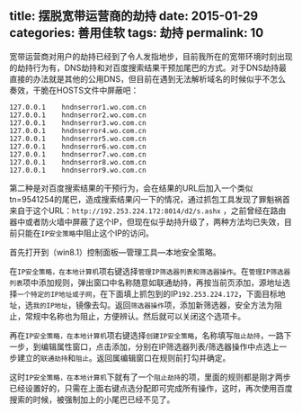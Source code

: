 title: 摆脱宽带运营商的劫持
date: 2015-01-29
categories: 善用佳软
tags: 劫持
permalink: 10
---

宽带运营商对用户的劫持已经到了令人发指地步，目前我所在的宽带环境时刻出现的劫持行为有，DNS劫持和对百度搜索结果干预加尾巴的方式。对于DNS劫持最直接的办法就是其他的公用DNS，但目前在遇到无法解析域名的时候似乎不怎么奏效，干脆在HOSTS文件中屏蔽吧：
```
127.0.0.1    hndnserror1.wo.com.cn
127.0.0.1    hndnserror2.wo.com.cn
127.0.0.1    hndnserror3.wo.com.cn
127.0.0.1    hndnserror4.wo.com.cn
127.0.0.1    hndnserror5.wo.com.cn
127.0.0.1    hndnserror6.wo.com.cn
127.0.0.1    hndnserror7.wo.com.cn
127.0.0.1    hndnserror8.wo.com.cn
127.0.0.1    hndnserror9.wo.com.cn
```

第二种是对百度搜索结果的干预行为，会在结果的URL后加入一个类似tn=9541254的尾巴，造成搜索结果闪一下的情况，通过抓包工具发现了罪魁祸首来自于这个URL：`http://192.253.224.172:8014/d2/s.ashx` ，之前曾经在路由器中或者防火墙中屏蔽了这个IP，但现在似乎劫持升级了，两种方法均已失效，目前只能在`IP安全策略`中阻止这个IP的访问。

首先打开到（win8.1）控制面板—管理工具—本地安全策略。

在`IP安全策略，在本地计算机`项右键选择`管理IP筛选器列表和筛选器操作`。在`管理IP筛选器列表`项中添加规则，弹出窗口中名称随意如联通劫持，再按当前页添加，源地址选择`一个特定的IP地址或子网`，在下面填上抓包到的IP`192.253.224.172`，下面目标地址，选`我的IP地址`，镜像去勾。返回`筛选器操作`项，添加新筛选器，安全方法为阻止，常规中名称也为阻止，方便辨认。然后就可以关闭这个选项卡。

再在`IP安全策略，在本地计算机`项右键选择`创建IP安全策略`，名称填写`阻止劫持`，一路下一步，到编辑属性窗口，点击添加，分别在IP筛选器列表/筛选器操作中点选上一步建立的`联通劫持`和`阻止`。返回属编辑窗口在规则前打勾并确定。

这时`IP安全策略，在本地计算机`下就有了一个`阻止劫持`的项，里面的规则都是刚才两步已经设置好的，只需在上面右键点选分配即可完成所有操作，这时，再次使用百度搜索的时候，被强制加上的小尾巴已经不见了。
